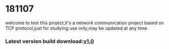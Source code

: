 # 181107
welcome to test this project,it's a network communication project based on TCP protocol,just for studying use only,may be updated at any time.


### Latest version build download:[v1.0](https://github.com/github-123456/181107/releases/download/v1.0/TEST181107.zip)
